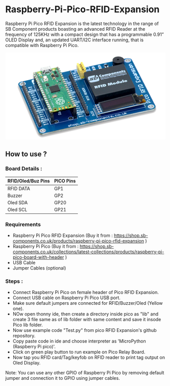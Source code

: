 # Raspberry-Pi-Pico-RFID-Expansion

Raspberry Pi Pico RFID Expansion is the latest technology in the range of SB Component products boasting an advanced RFID Reader at the frequency of 125KHz with a compact design that has a programmable 0.91” OLED Display and, an updated UART/I2C interface running, that is compatible with Raspberry Pi Pico.

<img src="product-pic.png" />

## How to use ?

### Board Details :

| RFID/Oled/Buz Pins |PICO Pins |
| -------------      | -----    |
| RFID DATA          | GP1      |
| Buzzer             | GP2      |
| Oled SDA           | GP20     |
| Oled SCL           | GP21     |


### Requirements

* Raspberry Pi Pico RFID Expansion (Buy it from : https://shop.sb-components.co.uk/products/raspberry-pi-pico-rfid-expansion )
* Raspberry Pi Pico (Buy it from : https://shop.sb-components.co.uk/collections/latest-collections/products/raspberry-pi-pico-board-with-header  )
* USB Cable
* Jumper Cables (optional)

### Steps :

* Connect Raspberry Pi Pico on female header of Pico RFID Expansion.
* Connect USB cable on Raspberry Pi Pico USB port.
* Make sure default jumpers are connected for RFID/Buzzer/Oled (Yellow one).
* NOw open thonny ide, then create a directory inside pico as "lib" and create 3 file same as of lib folder with same content and save it insode Pico lib folder.
* Now use example code "Test.py" from pico RFID Expansion's github repository.
* Copy paste code in ide and choose interpreter as 'MicroPython (Raspberry Pi pico)'.
* Click on green play button to run example on Pico Relay Board.
* Now tap you RFID card/Tag/keyfob on RFID reader to print tag output on Oled Display.

Note: You can use any other GPIO of Raspberry Pi Pico by removing default jumper and connection it to GPIO using jumper cables. 
